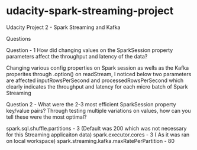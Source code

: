 # udacity-spark-streaming-project
Udacity Project 2 - Spark Streaming and Kafka

Questions

Question - 1 How did changing values on the SparkSession property parameters affect the throughput and latency of the data?

Changing various config properties on Spark session as wells as the Kafka properites through .option() on readStream, I noticed below two parameters are affected               inputRowsPerSecond and processedRowsPerSecond 
which clearly indicates the throughput and latency for each micro batch of Spark Streaming

Question 2 - What were the 2-3 most efficient SparkSession property key/value pairs? Through testing multiple variations on values, how can you tell these were the most optimal?

spark.sql.shuffle.partitions - 3 (Default was 200 which was not necessary for this Streaming applicaiton data)
spark.executor.cores - 3 ( As it was ran on local workspace)
spark.streaming.kafka.maxRatePerPartition - 80

